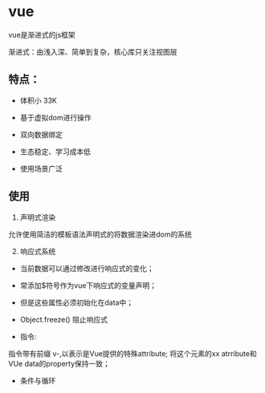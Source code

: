 # vue 

vue是渐进式的js框架

渐进式：由浅入深、简单到复杂，核心库只关注视图层

## 特点：

- 体积小 33K

- 基于虚拟dom进行操作

- 双向数据绑定

- 生态稳定、学习成本低

- 使用场景广泛

## 使用

1. 声明式渲染

允许使用简洁的模板语法声明式的将数据渲染进dom的系统

2. 响应式系统

- 当前数据可以通过修改进行响应式的变化；
- 常添加$符号作为vue下响应式的变量声明；
- 但是这些属性必须初始化在data中；
- Object.freeze() 阻止响应式

- 指令:

指令带有前缀 v-,以表示是Vue提供的特殊attribute; 将这个元素的xx atrribute和VUe data的property保持一致；

- 条件与循环






